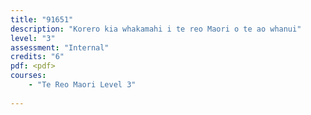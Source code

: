 ```yaml
---
title: "91651"
description: "Korero kia whakamahi i te reo Maori o te ao whanui"
level: "3"
assessment: "Internal"
credits: "6"
pdf: <pdf>
courses:
    - "Te Reo Maori Level 3"
    
---
```

